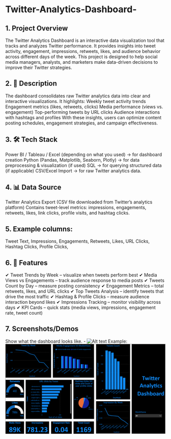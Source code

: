 # Twitter-Analytics-Dashboard-
## 1. Project Overview
The Twitter Analytics Dashboard is an interactive data visualization tool that tracks and analyzes Twitter performance. It provides insights into tweet activity, engagement, impressions, retweets, likes, and audience behavior across different days of the week.
This project is designed to help social media managers, analysts, and marketers make data-driven decisions to improve their Twitter strategies.

## 2. 📝 Description

The dashboard consolidates raw Twitter analytics data into clear and interactive visualizations. It highlights:
Weekly tweet activity trends
Engagement metrics (likes, retweets, clicks)
Media performance (views vs. engagement)
Top-performing tweets by URL clicks
Audience interactions with hashtags and profiles
With these insights, users can optimize content posting schedules, engagement strategies, and campaign effectiveness.

## 3. 🛠 Tech Stack

Power BI / Tableau / Excel (depending on what you used) → for dashboard creation
Python (Pandas, Matplotlib, Seaborn, Plotly) → for data preprocessing & visualization (if used)
SQL → for querying structured data (if applicable)
CSV/Excel Import → for raw Twitter analytics data.

## 4. 📊 Data Source

Twitter Analytics Export (CSV file downloaded from Twitter’s analytics platform)
Contains tweet-level metrics: impressions, engagements, retweets, likes, link clicks, profile visits, and hashtag clicks.

## 5. Example columns:

Tweet Text,
Impressions,
Engagements,
Retweets,
Likes,
URL Clicks,
Hashtag Clicks,
Profile Clicks,

## 6. 🚀 Features

✔ Tweet Trends by Week – visualize when tweets perform best
✔ Media Views vs Engagements – track audience response to media posts
✔ Tweets Count by Day – measure posting consistency
✔ Engagement Metrics – total retweets, likes, and URL clicks
✔ Top Tweets Analysis – identify tweets that drive the most traffic
✔ Hashtag & Profile Clicks – measure audience interaction beyond likes
✔ Impressions Tracking – monitor visibility across days
✔ KPI Cards – quick stats (media views, impressions, engagement rate, tweet count)

## 7. Screenshots/Demos

Show what the dashboard looks like. - ![Alt text](https://github.com/username/repo/assets/image.png)
Example: ![Dashboard Preview](https://github.com/imrahulchaurasia/Twitter-Analytics-Dashboard-/blob/main/Twitter%20Analytics%20Dashboard.png)

